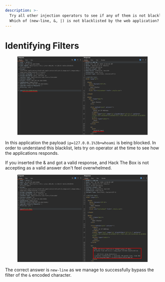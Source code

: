 ```yaml
---
description: >-
  Try all other injection operators to see if any of them is not blacklisted.
  Which of (new-line, &, |) is not blacklisted by the web application?
---
```


# Identifying Filters

<figure><img src="../../../.gitbook/assets/image (2) (1) (1) (1) (1) (1) (1) (1) (1) (1) (1) (1) (1) (1) (1) (1) (1) (1) (1) (1) (1) (1) (1) (1) (1) (1).png" alt=""><figcaption></figcaption></figure>

In this application the payload `ip=127.0.0.1%3b+whoami` is being blocked. In order to understand this blacklist, lets try on operator at the time to see how the applications responds.

If you inserted the & and got a valid response, and Hack The Box is not accepting as a valid answer don't feel overwhelmed.&#x20;

<figure><img src="../../../.gitbook/assets/image (1) (1) (1) (1) (1) (1) (1) (1) (1) (1) (1) (1) (1) (1) (1) (1) (1) (1) (1) (1) (1) (1) (1) (1) (1) (1) (1).png" alt=""><figcaption></figcaption></figure>

The correct answer is `new-line` as we manage to successfully bypass the filter of the `&` encoded character.
